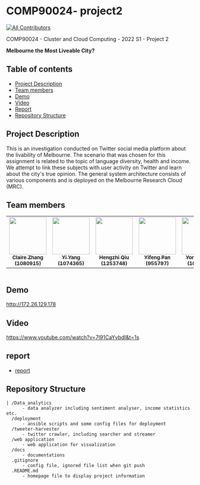 # COMP90024- project2
<!-- ALL-CONTRIBUTORS-BADGE:START - Do not remove or modify this section -->
[![All Contributors](https://img.shields.io/badge/all_contributors-5-orange.svg?style=flat-square)](#contributors-)

COMP90024 - Cluster and Cloud Computing - 2022 S1 - Project 2

**Melbourne the Most Liveable City?**

## Table of contents
* [Project Description](#project-description)
* [Team members](#team-members)
* [Demo](#demo)
* [Video](#video)
* [Report](#report)
* [Repository Structure](#repository-structure)


## Project Description
This is an investigation conducted on Twitter social media platform about the livability of Melbourne. The scenario that was chosen for this assignment is related to the topic of language diversity, health and income. We attempt to link these subjects with user activity on Twitter and learn about the city's true opinion. The general system architecture consists of various components and is deployed on the Melbourne Research Cloud (MRC).


## Team members
<table>
  <tr>
    <td align="center"><a href="https://github.com/WAZHANG1"><img src="https://avatars.githubusercontent.com/u/80433256?v=4" width="100px;" alt=""/><br /><sub><b>Claire Zhang (1080915)</b></sub></a><br /></td>
    <td align="center"><a href="https://github.com/Cassie917"><img src="https://avatars.githubusercontent.com/u/54353253?v=4" width="100px;" alt=""/><br /><sub><b>Yi Yang (1074365)</b></sub></a><br /></td>
    <td align="center"><a href="https://github.com/hengzhi-qiu"><img src="https://avatars.githubusercontent.com/u/103925905?v=4" width="100px;" alt=""/><br /><sub><b>Hengzhi Qiu (1253748)</b></sub></a><br /></td>
    <td align="center"><a href="https://github.com/yfeng-Pan"><img src="https://avatars.githubusercontent.com/u/69497521?v=4" width="100px;" alt=""/><br /><sub><b>Yifeng Pan (955797)</b></sub></a><br /></td>
    <td align="center"><a href="https://github.com/yonghao-hh"><img src="https://avatars.githubusercontent.com/u/80231404?v=4" width="100px;" alt=""/><br /><sub><b>Yonghao Hu (1049814)</b></sub></a><br /></td>
  </tr>
</table>

<table>
  <tr>
  </tr>
</table>

## Demo
http://172.26.129.178

## Video
https://www.youtube.com/watch?v=7l91CaYvbdI&t=1s

## report
- [report](./docs/Report.pdf)

## Repository Structure
```
| /Data_analytics
      - data analyzer including sentiment analyser, income statistics etc.
  /deployment 
      - ansible scripts and some config files for deployment
  /tweeter-harvester
      - twitter crawler, including searcher and streamer
  /web application
      - web application for visualization
  /docs 
      - documentations
  .gitignore 
      - config file, ignored file list when git push
  .README.md
      - homepage file to display project information
```
